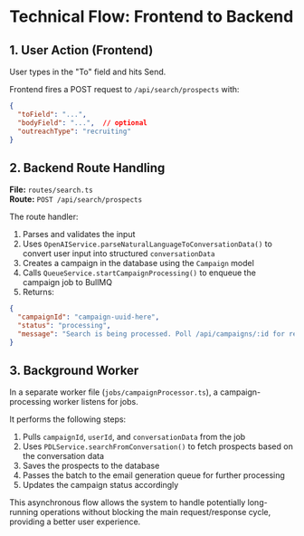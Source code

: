 # Technical Flow: Frontend to Backend

## 1. User Action (Frontend)

User types in the "To" field and hits Send.

Frontend fires a POST request to `/api/search/prospects` with:

```json
{
  "toField": "...",
  "bodyField": "...",  // optional
  "outreachType": "recruiting"
}
```

## 2. Backend Route Handling

**File:** `routes/search.ts`  
**Route:** `POST /api/search/prospects`

The route handler:

1. Parses and validates the input
2. Uses `OpenAIService.parseNaturalLanguageToConversationData()` to convert user input into structured `conversationData`
3. Creates a campaign in the database using the `Campaign` model
4. Calls `QueueService.startCampaignProcessing()` to enqueue the campaign job to BullMQ
5. Returns:

```json
{
  "campaignId": "campaign-uuid-here",
  "status": "processing",
  "message": "Search is being processed. Poll /api/campaigns/:id for results."
}
```

## 3. Background Worker

In a separate worker file (`jobs/campaignProcessor.ts`), a campaign-processing worker listens for jobs.

It performs the following steps:

1. Pulls `campaignId`, `userId`, and `conversationData` from the job
2. Uses `PDLService.searchFromConversation()` to fetch prospects based on the conversation data
3. Saves the prospects to the database
4. Passes the batch to the email generation queue for further processing
5. Updates the campaign status accordingly

This asynchronous flow allows the system to handle potentially long-running operations without blocking the main request/response cycle, providing a better user experience.
